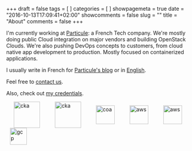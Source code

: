 +++
draft = false
tags = [
]
categories = [
]
showpagemeta = true
date = "2016-10-13T17:09:41+02:00"
showcomments = false
slug = ""
title = "About"
comments = false
+++

I'm currently working at [Particule](http://particule.io): a French Tech company. We're mostly doing public Cloud integration on major vendors and building OpenStack Clouds. We're also pushing DevOps concepts to customers, from cloud native app development to production. Mostly focused on containerized applications.

I usually write in French for [Particule's blog](https://particule.io/blog) or in [English](https://particule.io/en/blog).

Feel free to [contact us](mailto:contact@particule.io).

Also, check out [my credentials](https://www.credential.net/profile/kevinlefevre/wallet).

<img src="img/certifications/cka.png" alt="cka" height="70" align="middle" hspace="20"><img src="img/certifications/ckad.png" alt="cka" height="70" align="middle" hspace="20"><img src="img/certifications/coa.png" alt="coa" height="50" hspace="20" align="middle"><img src="img/certifications/sapro.png" alt="aws" height="50" align="middle" hspace="20"><img src="img/certifications/sa.png" alt="aws" height="50" align="middle" hspace="20"><img src="img/certifications/gcpcap.png" alt="gcp" height="45" align="middle" hspace="10">

